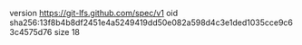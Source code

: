 version https://git-lfs.github.com/spec/v1
oid sha256:13f8b4b8df2451e4a5249419dd50e082a598d4c3e1ded1035cce9c63c4575d76
size 18
